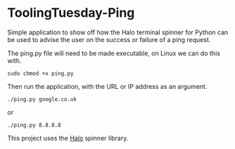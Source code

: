 # ToolingTuesday-Ping

Simple application to show off how the Halo terminal spinner for Python can be used to advise the user on the success or failure of a ping request.

The ping.py file will need to be made executable, on Linux we can do this with.
```
sudo chmod +x ping.py
```
Then run the application, with the URL or IP address as an argument.

```
./ping.py google.co.uk
```
or
```
./ping.py 8.8.8.8
```

This project uses the [Halo](https://github.com/ManrajGrover/halo) spinner library.


